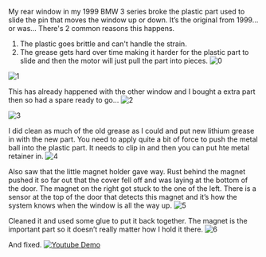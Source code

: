 
My rear window in my 1999 BMW 3 series broke the plastic part used to slide the pin that moves the window up or down. It’s the original from 1999… or was…
There's 2 common reasons this happens.
1. The plastic goes brittle and can't handle the strain.
2. The grease gets hard over time making it harder for the plastic part to slide and then the motor will just pull the part into pieces.
![0](https://github.com/Nicks182/DIY/assets/13113785/4a25c00a-36dc-42f4-b383-283dfa464be8)

![1](https://github.com/Nicks182/DIY/assets/13113785/bcca00cd-3d50-4456-9bd0-eec95eb4f596)

This has already happened with the other window and I bought a extra part then so had a spare ready to go…
![2](https://github.com/Nicks182/DIY/assets/13113785/e7a3bc2f-c825-4941-a531-40d5cfcf5b1b)

![3](https://github.com/Nicks182/DIY/assets/13113785/0fb692e7-7001-4c3b-bea1-97d860655faf)

I did clean as much of the old grease as I could and put new lithium grease in with the new part. You need to apply quite a bit of force to push the metal ball into the plastic part. It needs to clip in and then you can put hte metal retainer in.
![4](https://github.com/Nicks182/DIY/assets/13113785/cd08be8b-bfd1-461c-ab4b-4354f07549ce)

Also saw that the little magnet holder gave way. Rust behind the magnet pushed it so far out that the cover fell off and was laying at the bottom of the door. The magnet on the right got stuck to the one of the left. There is a sensor at the top of the door that detects this magnet and it’s how the system knows when the window is all the way up.
![5](https://github.com/Nicks182/DIY/assets/13113785/b7460825-2b03-4701-88a5-87a19cf0413a)

Cleaned it and used some glue to put it back together. The magnet is the important part so it doesn’t really matter how I hold it there.
![6](https://github.com/Nicks182/DIY/assets/13113785/9ada667b-8f09-46c3-bec5-a7f0a4f34c95)

And fixed.
[![Youtube Demo](https://img.youtube.com/vi/FefdnBTLOwI/hqdefault.jpg)](https://www.youtube.com/watch?v=FefdnBTLOwI)
